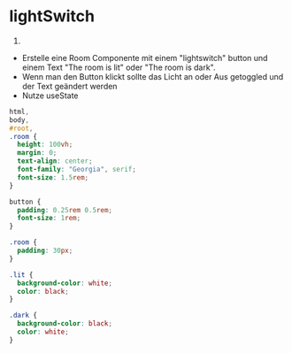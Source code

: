 # lightSwitch

1. 
- Erstelle eine Room Componente mit einem "lightswitch" button und einem Text "The room is lit" oder "The room is dark". 
- Wenn man den Button klickt sollte das Licht an oder Aus getoggled und der Text geändert werden
- Nutze useState

```css
html,
body,
#root,
.room {
  height: 100vh;
  margin: 0;
  text-align: center;
  font-family: "Georgia", serif;
  font-size: 1.5rem;
}

button {
  padding: 0.25rem 0.5rem;
  font-size: 1rem;
}

.room {
  padding: 30px;
}

.lit {
  background-color: white;
  color: black;
}

.dark {
  background-color: black;
  color: white;
}

```
